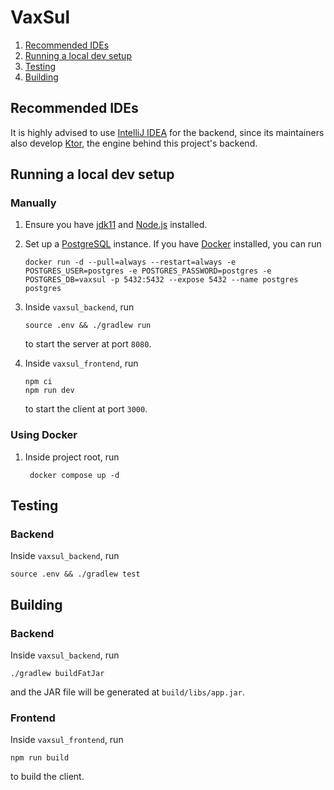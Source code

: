# VaxSul
1. [Recommended IDEs](#recommended-ides)
2. [Running a local dev setup](#running-a-local-dev-setup)
3. [Testing](#testing)
4. [Building](#building)

## Recommended IDEs
It is highly advised to use [IntelliJ IDEA](https://www.jetbrains.com/idea/download) for the backend, since its maintainers also develop [Ktor](https://ktor.io/),
the engine behind this project's backend.

## Running a local dev setup

### Manually 
1. Ensure you have [jdk11](https://www.oracle.com/java/technologies/javase/jdk11-archive-downloads.html) and [Node.js](https://nodejs.org/en) installed.
2. Set up a [PostgreSQL](https://www.postgresql.org/download/) instance. If you have [Docker](https://www.docker.com/get-started/) installed, you can run
 
       docker run -d --pull=always --restart=always -e POSTGRES_USER=postgres -e POSTGRES_PASSWORD=postgres -e POSTGRES_DB=vaxsul -p 5432:5432 --expose 5432 --name postgres postgres
3. Inside `vaxsul_backend`, run

       source .env && ./gradlew run
    to start the server at port `8080`.
4. Inside `vaxsul_frontend`, run

       npm ci
       npm run dev
   to start the client at port `3000`.

### Using Docker
1. Inside project root, run

        docker compose up -d

## Testing

### Backend
Inside `vaxsul_backend`, run

    source .env && ./gradlew test

## Building

### Backend
Inside `vaxsul_backend`, run

    ./gradlew buildFatJar
and the JAR file will be generated at `build/libs/app.jar`.

### Frontend
Inside `vaxsul_frontend`, run

    npm run build
to build the client.
